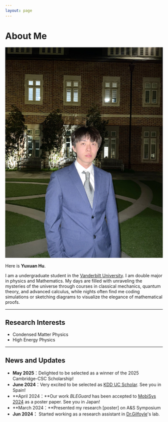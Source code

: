 ```yaml
---
layout: page
---
```


# About Me

<img src="images/yuxuanhu.jpg" alt="Yuxuan Hu" class="floatpic">

Here is **Yuxuan Hu**.<br>

I am a undergraduate student in the [Vanderbilt University](https://www.vanderbilt.edu/). I am double major in physics and Mathematics. My days are filled with unraveling the mysteries of the universe through courses in classical mechanics, quantum theory, and advanced calculus, while nights often find me coding simulations or sketching diagrams to visualize the elegance of mathematical proofs.

---

## Research Interests

- Condensed Matter Physics
- High Energy Physics

---

## News and Updates

- **May 2025**：Delighted to be selected as a winner of the 2025 Cambridge-CSC Scholarship!
- **June 2024**：Very excited to be selected as [KDD UC Scholar](https://kdd2024.kdd.org/undergraduate-consortium/). See you in Spain!
- **April 2024：**Our work *BLEGuard* has been accepted to [MobiSys 2024](https://www.sigmobile.org/mobisys/2024/) as a poster paper. See you in Japan!
- **March 2024：**Presented my research [poster] on A&S Symposium
- **Jun 2024：** Started working as a research assistant in [Dr.Gilfoyle](https://facultystaff.richmond.edu/~ggilfoyl/GPGHome.html)'s lab.

<br>

